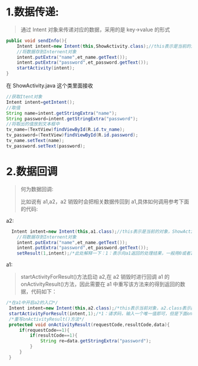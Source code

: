 # 1.数据传递:

> 通过 Intent 对象来传递对应的数据，采用的是 key->value 的形式

```java
public void sendInfo(){
    Intent intent=new Intent(this,ShowActivity.class);//this表示是当前的对象，ShowActivity.class表示的是将数据传递的方向
    //将数据存到Internent对象
    intent.putExtra("name",et_name.getText());
    intent.putExtra("password",et_password.getText());
    startActivity(intent);
}
```

在 ShowActivity.java 这个类里面接收

```java
//获取Itent对象
Intent intent=getIntent();
//取值
String name=intent.getStringExtra("name");
String password=intent.getStringExtra("password");
//将取出的值放到文本框中
tv_name=(TextView)findViewById(R.id.tv_name);
tv_password=(TextView)findViewById(R.id.password);
tv_name.setText(name);
tv_password.setText(password);
```

# 2.数据回调

> 何为数据回调:
>
> 比如说有 a1,a2，a2 销毁时会把相关数据传回到 a1,具体如何调用参考下面的代码:

a2:

```java
  Intent intent=new Intent(this,a1.class);//this表示是当前的对象，ShowActivity.class表示的是将数据传递的方向
    //将数据存到Internent对象
    intent.putExtra("name",et_name.getText());
    intent.putExtra("password",et_password.getText());
    setResult(1,intent);/*此处解释一下：1：表示向a1返回的处理结果，一般用0或者1表示；intent:表示需要传递的Intent对象，里面包括你要传递的数据；setResult要与startActivityForResult()配合使用，而表示需要传递的Intent对象，里面包括你要传递的数据；setResult要与startActivityForResult是使用在要回调的类中，也就是说要使用在a1中*/

```

a1:

> startActivityForResult()方法启动 a2,在 a2 销毁时进行回调 a1 的 onActivityResult()方法，因此需要在 a1 中重写该方法来的得到返回的数据，代码如下：

```java
/*在a1中开启a2的入口*/
 Intent intent=new Intent(this,a2.class);/*this表示当前对象，a2.class表示数据来源于a2*/
 startActivityForResult(intent,1);/*1：请求码，输入一个唯一值即可，但是下面onActivityResult方法中要与之对应*/
 /*重写onActivityResult()方法*/
 protected void onActivityResult(requestCode,resultCode,data){
     if(requestCode==1){
         if(resultCode==1){
             String re=data.getStringExtra("password");
         }
     }
 }
```

